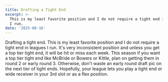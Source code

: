 ```yaml
---
title: Drafting a Tight End
excerpt: >-
  This is my least favorite position and I do not require a tight end in leagues
  I run.
date: '2025-08-16'
---
```

Drafting a tight end. This is my least favorite position and I do not require a tight end in leagues I run. It's very inconsistent position and unless you get a top tier tight end, it will be hit or miss each week. This season if you want a top tier tight end like McBride or Bowers or Kittle, plan on getting them in round 2 or early round 3. Otherwise, don't waste an early round draft pic on the next tier of tight ends. Hopefully, your league lets you play a tight end or wide receiver in your 3rd slot or as a flex position.
